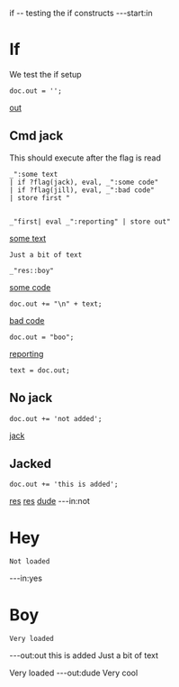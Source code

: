 if -- testing the if constructs
---start:in
# If 

We test the if setup

    doc.out = '';

[](# "eval:")

[out](#out "save:")

## Cmd jack

This should execute after the flag is read

    _":some text  
    | if ?flag(jack), eval, _":some code" 
    | if ?flag(jill), eval, _":bad code"
    | store first "
    

    _"first| eval _":reporting" | store out"

[some text]()

    Just a bit of text

    _"res::boy"
    


[some code]()
    
    doc.out += "\n" + text;
    

[bad code]()

    doc.out = "boo";

[reporting]() 

    text = doc.out;

## No jack

    doc.out += 'not added';

[](# "if: jack; eval:")


[jack](# "flag:")


## Jacked

    doc.out += 'this is added';


[](# "if: jack; eval:")

[res](yes "if: jack; load:")
[res](not "if: jill; load:")
[dude](res::boy "if: jack; save:| sub loaded, cool")
---in:not
# Hey

    Not loaded
---in:yes
# Boy

    Very loaded

---out:out
this is added
Just a bit of text

Very loaded
---out:dude
Very cool



